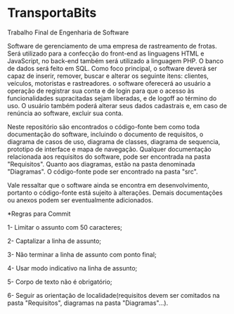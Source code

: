 # TransportaBits
Trabalho Final de Engenharia de Software

Software de gerenciamento de uma empresa de rastreamento de frotas. Será utilizado para a confecção do front-end as linguagens HTML e JavaScript, no back-end também será utilizado a linguagem PHP. O banco de dados será feito em SQL. Como foco principal, o software deverá ser capaz de inserir, remover, buscar e alterar os seguinte itens: clientes, veículos, motoristas e rastreadores. o software oferecerá ao usuário a operação de registrar sua conta e de login para que o acesso às funcionalidades supracitadas sejam liberadas, e de logoff ao término do uso. O usuário também poderá alterar seus dados cadastrais e, em caso de renúncia ao software, excluir sua conta.

Neste repositório são encontrados o código-fonte bem como toda documentação do software, incluindo o documento de requisitos, o diagrama de casos de uso, diagrama de classes, diagrama de sequencia, prototipo de interface e mapa de navegação. Qualquer documentação relacionada aos requisitos do software, pode ser encontrada na pasta "Requisitos". Quanto aos diagramas, estão na pasta denominada "Diagramas". O código-fonte pode ser encontrado na pasta "src". 

Vale ressaltar que o software ainda se encontra em desenvolvimento, portanto o código-fonte está sujeito à alterações. Demais documentações ou anexos podem ser eventualmente adicionados.

*Regras para Commit

1- Limitar o assunto com 50 caracteres;

2- Captalizar a linha de assunto;

3- Não terminar a linha de assunto com ponto final;

4- Usar modo indicativo na linha de assunto;

5- Corpo de texto não é obrigatório;

6- Seguir as orientação de localidade(requisitos devem ser comitados na pasta "Requisitos", diagramas na pasta "Diagramas"...).
